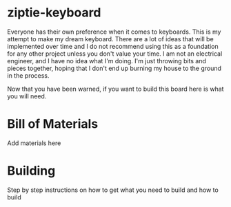 # ziptie-keyboard
Everyone has their own preference when it comes to keyboards. This is my attempt to make my dream keyboard. There are a lot of ideas that will be implemented over time and I do not recommend using this as a foundation for any other project unless you don't value your time. I am not an electrical engineer, and I have no idea what I'm doing. I'm just throwing bits and pieces together, hoping that I don't end up burning my house to the ground in the process.

Now that you have been warned, if you want to build this board here is what you will need.

# Bill of Materials
Add materials here

# Building
Step by step instructions on how to get what you need to build and how to build
